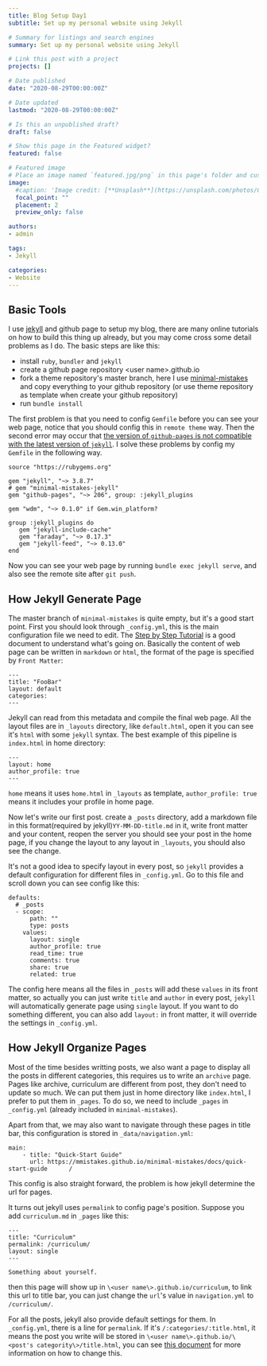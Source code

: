 ```yaml
---
title: Blog Setup Day1
subtitle: Set up my personal website using Jekyll

# Summary for listings and search engines
summary: Set up my personal website using Jekyll

# Link this post with a project
projects: []

# Date published
date: "2020-08-29T00:00:00Z"

# Date updated
lastmod: "2020-08-29T00:00:00Z"

# Is this an unpublished draft?
draft: false

# Show this page in the Featured widget?
featured: false

# Featured image
# Place an image named `featured.jpg/png` in this page's folder and customize its options here.
image:
  #caption: 'Image credit: [**Unsplash**](https://unsplash.com/photos/CpkOjOcXdUY)'
  focal_point: ""
  placement: 2
  preview_only: false

authors:
- admin

tags:
- Jekyll

categories:
- Website
---
```


## Basic Tools

I use [jekyll](https://jekyllrb.com) and github page to setup my blog, there are many online tutorials on how to build this thing up already, but you may come cross some detail problems as I do. The basic steps are like this:

* install `ruby`, `bundler` and `jekyll`
* create a github page repository \<user name\>.github.io
* fork a theme repository's master branch, here I use [minimal-mistakes](https://github.com/mmistakes/minimal-mistakes) and copy everything to your github repository (or use theme repository as template when create your github repository)
* run `bundle install`

The first problem is that you need to config `Gemfile` before you can see your web page, notice that you should config this in `remote theme` way. Then the second error may occur that [the version of `github-pages` is not compatible with the latest version of `jekyll`](https://github.com/github/pages-gem/issues/577). I solve these problems by config my `Gemfile` in the following way.

```
source "https://rubygems.org"
  
gem "jekyll", "~> 3.8.7"
# gem "minimal-mistakes-jekyll"
gem "github-pages", "~> 206", group: :jekyll_plugins
  
gem "wdm", "~> 0.1.0" if Gem.win_platform?

group :jekyll_plugins do
   gem "jekyll-include-cache"
   gem "faraday", "~> 0.17.3"
   gem "jekyll-feed", "~> 0.13.0"
end

```
Now you can see your web page by running `bundle exec jekyll serve`, and also see the remote site after `git push`.

## How Jekyll Generate Page

The master branch of `minimal-mistakes` is quite empty, but it's a good start point. First you should look through `_config.yml`, this is the main configuration file we need to edit. The [Step by Step Tutorial](https://jekyllrb.com/docs/step-by-step/01-setup/) is a good document to understand what's going on. Basically the content of web page can be written in `markdown` or `html`, the format of the page is specified by `Front Matter`:
```
---
title: "FooBar"
layout: default
categories: 
---
```
Jekyll can read from this metadata and compile the final web page. All the layout files are in `_layouts` directory, like `default.html`, open it you can see it's `html` with some `jekyll` syntax. 
The best example of this pipeline is `index.html` in home directory:
```
---
layout: home
author_profile: true
---
```
`home` means it uses `home.html` in `_layouts` as template, `author_profile: true` means it includes your profile in home page.

Now let's write our first post. create a `_posts` directory, add a markdown file in this format(required by jekyll)`YY-MM-DD-title.md` in it, write front matter and your content, reopen the server you should see your post in the home page, if you change the layout to any layout in `_layouts`, you should also see the change.

It's not a good idea to specify layout in every post, so `jekyll` provides a default configuration for different files in `_config.yml`. Go to this file and scroll down you can see config like this:
```
defaults:
  # _posts
  - scope:
      path: ""
      type: posts
    values:
      layout: single
      author_profile: true
      read_time: true
      comments: true
      share: true
      related: true
```
The config here means all the files in `_posts` will add these `values` in its front matter, so actually you can just write `title` and `author` in every post, `jekyll` will automatically generate page using `single` layout. If you want to do something different, you can also add `layout:` in front matter, it will override the settings in `_config.yml`.

## How Jekyll Organize Pages

Most of the time besides writting posts, we also want a page to display all the posts in different categories, this requires us to write an `archive` page. Pages like archive, curriculum are different from post, they don't need to update so much. We can put them just in home directory like `index.html`, I prefer to put them in `_pages`. To do so, we need to include `_pages` in `_config.yml` (already included in `minimal-mistakes`). 

Apart from that, we may also want to navigate through these pages in title bar, this configuration is stored in `_data/navigation.yml`:
```
main:
    - title: "Quick-Start Guide"
      url: https://mmistakes.github.io/minimal-mistakes/docs/quick-start-guide      /

```
This config is also straight forward, the problem is how jekyll determine the url for pages.

It turns out jekyll uses `permalink` to config page's position. Suppose you add `curriculum.md` in `_pages` like this:
```
---
title: "Curriculum"
permalink: /curriculum/
layout: single
---

Something about yourself.
```
then this page will show up in `\<user name\>.github.io/curriculum`, to link this url to title bar, you can just change the `url`'s value in `navigation.yml` to `/curriculum/`.

For all the posts, jekyll also provide default settings for them. In `_config.yml`, there is a line for `permalink`. If it's `/:categories/:title.html`, it means the post you write will be stored in `\<user name\>.github.io/\<post's categority\>/title.html`, you can see [this document](https://jekyllrb.com/docs/permalinks/) for more information on how to change this.